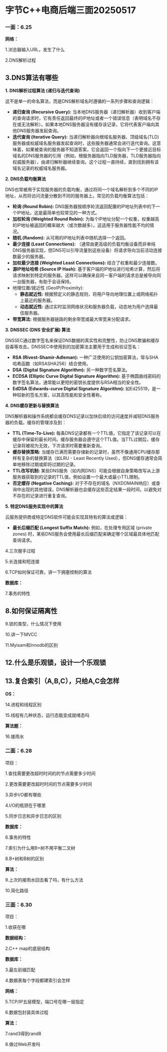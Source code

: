 # 字节C++电商后端三面20250517

### 一面：6.25

**网络：**

1.浏览器输入URL，发生了什么

2.DNS解析过程

## 3.DNS算法有哪些

**1. DNS解析过程算法 (递归与迭代查询)**

这不是单一的命名算法，而是DNS解析域名时遵循的一系列步骤和查询逻辑：

- **递归查询 (Recursive Query):** 当本地DNS服务器（递归解析器）收到客户端的查询请求时，它有责任返回最终的IP地址或者一个错误信息（表明域名不存在或无法解析）。如果本地DNS服务器没有缓存该记录，它将代表客户端向其他DNS服务器发起查询。
- **迭代查询 (Iterative Query):** 当递归解析器向根域名服务器、顶级域名(TLD)服务器或权威域名服务器发起查询时，这些服务器通常会进行迭代查询。这意味着，如果被查询的服务器不知道答案，它会返回一个指向下一个更接近目标域名的DNS服务器的引用（例如，根服务器指向TLD服务器，TLD服务器指向权威服务器），由递归解析器继续查询。这个过程一直持续，直到找到拥有该域名记录的权威域名服务器。

**2. DNS负载均衡算法**

DNS也常被用于实现服务器的负载均衡，通过将同一个域名解析到多个不同的IP地址，从而将访问流量分散到不同的服务器上。常见的负载均衡算法包括：

- **轮询 (Round Robin):** DNS服务器按顺序轮流返回配置的IP地址列表中的下一个IP地址。这是最简单也较常见的一种方式。
- **加权轮询 (Weighted Round Robin):** 为每个IP地址分配一个权重，权重越高的IP地址被返回的概率越大（或次数越多）。这适用于服务器性能不均的情况。
- **随机 (Random):** 从可用的IP地址列表中随机选择一个返回。
- **最少连接 (Least Connections):** （通常由更高级的负载均衡设备而非单纯DNS服务器实现，但DNS可以引导流量到这些设备）将请求导向当前活动连接数最少的服务器。
- **加权最少连接 (Weighted Least Connections):** 结合了权重和最少连接数。
- **源IP地址哈希 (Source IP Hash):** 基于客户端的IP地址进行哈希计算，然后将请求映射到特定的服务器。这样可以确保来自同一客户端的请求总是被导向同一台服务器，有助于会话保持。
- 地理位置/就近性 (GeoIP/Proximity):
  - **静态就近性:** 根据预定义的静态规则，将用户导向地理位置上或网络拓扑上最近的服务器。
  - **动态就近性:** 通过实时监测网络状况和服务器负载，动态地为用户选择最佳服务器。
- **带宽算法:** 根据服务器链路的剩余带宽或最大带宽来分配请求。

**3. DNSSEC (DNS 安全扩展) 算法**

DNSSEC通过数字签名来保证DNS数据的真实性和完整性，防止DNS欺骗和缓存投毒等攻击。DNSSEC中使用到的加密算法主要用于生成和验证签名：

- **RSA (Rivest-Shamir-Adleman):** 一种广泛使用的公钥加密算法，常与SHA哈希函数（如RSASHA256）结合使用。
- **DSA (Digital Signature Algorithm):** 另一种数字签名算法。
- **ECDSA (Elliptic Curve Digital Signature Algorithm):** 基于椭圆曲线密码的数字签名算法，通常能以更短的密钥长度提供与RSA相当的安全性。
- **EdDSA (Edwards-curve Digital Signature Algorithm):** 如Ed25519，是一种较新的签名方案，以其高性能和安全性著称。

**4. DNS缓存更新与替换算法**

DNS解析器和操作系统都会缓存DNS记录以加快后续的访问速度并减轻DNS服务器的负载。缓存的管理涉及到：

- **TTL (Time-To-Live):** 每条DNS记录都有一个TTL值，它指定了该记录可以在缓存中保留的最长时间。缓存服务器会遵守这个TTL值。当TTL过期后，缓存记录将被视为无效，下次请求时需要重新查询。
- **缓存替换策略:** 当缓存已满而需要存储新的记录时，虽然不像通用CPU缓存那样有复杂的替换算法（如LRU - Least Recently Used），但DNS缓存通常会简单地移除过期或即将过期的记录。
- **TTL改写机制:** 某些DNS服务（如内网DNS）可能会根据自身策略改写从上游服务器获取到的记录的TTL值，例如设置一个最大或最小TTL限制。
- **否定缓存 (Negative Caching):** 对于不存在的域名（NXDOMAIN响应）或查询中出现的其他错误，DNS解析器也会缓存这些否定结果一段时间，以避免对不存在的记录进行重复查询。

**5. 特定DNS服务实现中的算法**

云服务提供商或特定DNS软件可能会实现其特有的算法或逻辑：

- **最长后缀匹配 (Longest Suffix Match):** 例如，在处理专用区域 (private zones) 时，某些DNS服务会使用最长后缀匹配来确定哪个区域最具体地匹配查询请求。



4.三次握手过程

5.长连接和短连接

6.TCP如何保证可靠，讲一下拥塞控制的算法

**数据库：**

7.事务的特性

## 8.如何保证隔离性



9.锁的类型，什么情况下使用

10.讲一下MVCC

11.Myisam和Innodb的区别



## 12.什么是乐观锁，设计一个乐观锁





## 13.复合索引（A,B,C），只给A,C会怎样





**OS：**

14.进程和线程区别

15.线程有几种状态，运行态能变成就绪态吗

**算法题：**

16.接雨水

### 二面：6.28

项目：

1.查找需要更改超时时间的的节点需要多少时间



2.更改需要更改超时时间的节点需要多少时间



3.异步I/O都有哪些



4.I/O的瓶颈在于哪里



5.同步日志和异步日志的区别



**数据库：**

6.事务的特性



7.索引为什么用B+树不用平衡二叉树



8.B+树和B树的区别



**算法：**

9.上次的接雨水回去看了吗，有什么方法

10.简化路径

### 三面：6.30

项目：

1.收获在哪

**数据结构：**

2.C++ map的底层结构

**数据库：**

3.最左前缀匹配

4.数据表每个字段都建索引会怎样

**网络：**

5.TCP/IP五层模型，端口号在哪一层指定

6.数据包封装具体过程

**算法：**

7.rand3得到rand8

8.做过Web开发吗